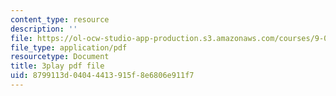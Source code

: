 ```yaml
---
content_type: resource
description: ''
file: https://ol-ocw-studio-app-production.s3.amazonaws.com/courses/9-00sc-introduction-to-psychology-fall-2011/8799113d04044413915f8e6806e911f7_MYMYXhR2Ppw.pdf
file_type: application/pdf
resourcetype: Document
title: 3play pdf file
uid: 8799113d-0404-4413-915f-8e6806e911f7
---
```

